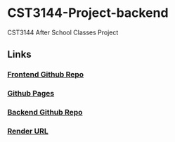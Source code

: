# CST3144-Project-backend
CST3144 After School Classes Project
## Links  
### [Frontend Github Repo](https://github.com/vk-varun/CST3144-Project-frontend)
### [Github Pages](https://vk-varun.github.io/CST3144-Project-frontend/)
### [Backend Github Repo](https://github.com/vk-varun/CST3144-Project-backend)
### [Render URL](https://cst3144-project-backend.onrender.com)
